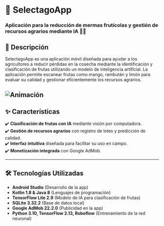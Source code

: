 # 📱 SelectagoApp  

### Aplicación para la reducción de mermas frutícolas y gestión de recursos agrarios mediante IA 🍎🍋  

## 📖 Descripción  
SelectagoApp es una aplicación móvil diseñada para ayudar a los agricultores a reducir pérdidas en la cosecha mediante la identificación y clasificación de frutas utilizando un modelo de inteligencia artificial. 
La aplicación permite escanear frutas como mango, rambután y limón para evaluar su calidad y gestionar eficientemente los recursos agrarios.  

![Animación](assets/selectago_app_prevw.gif)
---

## ✨ Características  
✔️ **Clasificación de frutas con IA** mediante visión por computadora.  
✔️ **Gestión de recursos agrarios** con registro de lotes y predicción de calidad.  
✔️ **Interfaz intuitiva** diseñada para facilitar su uso en campo.  
✔️ **Monetización integrada** con Google AdMob.  

---

## 🛠️ Tecnologías Utilizadas  
- **Android Studio** (Desarrollo de la app)  
- **Kotlin 1.8 & Java 8** (Lenguajes de programación)  
- **TensorFlow Lite 2.9** (Modelo de IA para clasificación de frutas)  
- **SQLite 3.32.2** (Base de datos local)  
- **Google AdMob 22.2.0** (Publicidad en la app)  
- **Python 3.10, TensorFlow 2.13, Roboflow** (Entrenamiento de la red neuronal) 
